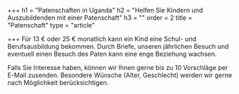 +++
h1 = "Patenschaften in Uganda"
h2 = "Helfen Sie Kindern und Auszubildenden mit einer Patenschaft"
h3 = ""
order = 2
title = "Patenschaft"
type = "article"

+++
Für 13 € oder 25 € monatlich kann ein Kind eine Schul- und Berufsausbildung bekommen. Durch Briefe, unseren jährlichen Besuch und eventuell einen Besuch des Paten kann eine enge Beziehung wachsen.

Falls Sie Interesse haben, können wir Ihnen gerne bis zu 10 Vorschläge per E-Mail zusenden. Besondere Wünsche (Alter, Geschlecht) werden wir gerne nach Möglichkeit berücksichtigen.
